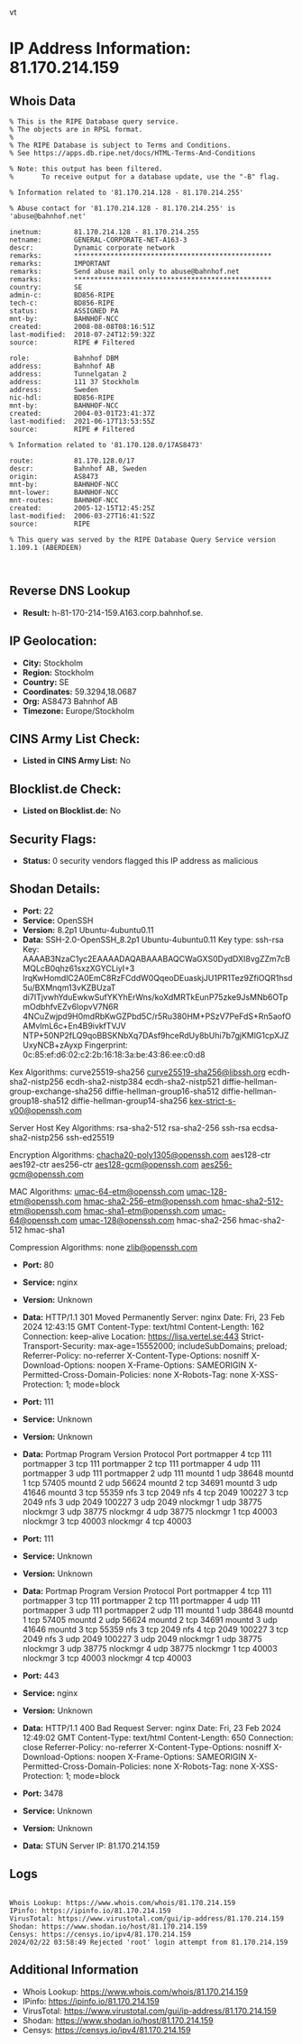 vt
# IP Address Information: 81.170.214.159

## Whois Data
```
% This is the RIPE Database query service.
% The objects are in RPSL format.
%
% The RIPE Database is subject to Terms and Conditions.
% See https://apps.db.ripe.net/docs/HTML-Terms-And-Conditions

% Note: this output has been filtered.
%       To receive output for a database update, use the "-B" flag.

% Information related to '81.170.214.128 - 81.170.214.255'

% Abuse contact for '81.170.214.128 - 81.170.214.255' is 'abuse@bahnhof.net'

inetnum:        81.170.214.128 - 81.170.214.255
netname:        GENERAL-CORPORATE-NET-A163-3
descr:          Dynamic corporate network
remarks:        *************************************************
remarks:        IMPORTANT
remarks:        Send abuse mail only to abuse@bahnhof.net
remarks:        *************************************************
country:        SE
admin-c:        BD856-RIPE
tech-c:         BD856-RIPE
status:         ASSIGNED PA
mnt-by:         BAHNHOF-NCC
created:        2008-08-08T08:16:51Z
last-modified:  2018-07-24T12:59:32Z
source:         RIPE # Filtered

role:           Bahnhof DBM
address:        Bahnhof AB
address:        Tunnelgatan 2
address:        111 37 Stockholm
address:        Sweden
nic-hdl:        BD856-RIPE
mnt-by:         BAHNHOF-NCC
created:        2004-03-01T23:41:37Z
last-modified:  2021-06-17T13:53:55Z
source:         RIPE # Filtered

% Information related to '81.170.128.0/17AS8473'

route:          81.170.128.0/17
descr:          Bahnhof AB, Sweden
origin:         AS8473
mnt-by:         BAHNHOF-NCC
mnt-lower:      BAHNHOF-NCC
mnt-routes:     BAHNHOF-NCC
created:        2005-12-15T12:45:25Z
last-modified:  2006-03-27T16:41:52Z
source:         RIPE

% This query was served by the RIPE Database Query Service version 1.109.1 (ABERDEEN)



```
## Reverse DNS Lookup
- **Result:** h-81-170-214-159.A163.corp.bahnhof.se.

## IP Geolocation:
- **City:** Stockholm
- **Region:** Stockholm
- **Country:** SE
- **Coordinates:** 59.3294,18.0687
- **Org:** AS8473 Bahnhof AB
- **Timezone:** Europe/Stockholm

## CINS Army List Check:
- **Listed in CINS Army List:** 
No

## Blocklist.de Check:
- **Listed on Blocklist.de:** 
No

## Security Flags:
- **Status:** 0 security vendors flagged this IP address as malicious

## Shodan Details:
- **Port:** 22
- **Service:** OpenSSH
- **Version:** 8.2p1 Ubuntu-4ubuntu0.11
- **Data:** SSH-2.0-OpenSSH_8.2p1 Ubuntu-4ubuntu0.11
Key type: ssh-rsa
Key: AAAAB3NzaC1yc2EAAAADAQABAAABAQCWaGXS0DydDXI8vgZZm7cBMQLcB0qhz61sxzXGYCLiyI+3
lrqKwHomdlC2A0EmC8RzFCddW0QqeoDEuaskjJU1PR1Tez9ZfiOQR1hsd5u/BXMnqm13vKZBUzaT
di7ITjvwhYduEwkwSufYKYhErWns/koXdMRTkEunP75zke9JsMNb6OTpmOdbhfvEZv6IopvV7N6R
4NCuZwjpd9H0mdRbKwGZPbd5C/r5Ru380HM+PSzV7PeFdS+Rn5aofOAMvImL6c+En4B9ivkfTVJV
NTP+50NP2fLQ9qoBBSKNbXq7DAsf9hceRdUy8bUhi7b7gjKMlG1cpXJZUxyNCB+zAyxp
Fingerprint: 0c:85:ef:d6:02:c2:2b:16:18:3a:be:43:86:ee:c0:d8

Kex Algorithms:
	curve25519-sha256
	curve25519-sha256@libssh.org
	ecdh-sha2-nistp256
	ecdh-sha2-nistp384
	ecdh-sha2-nistp521
	diffie-hellman-group-exchange-sha256
	diffie-hellman-group16-sha512
	diffie-hellman-group18-sha512
	diffie-hellman-group14-sha256
	kex-strict-s-v00@openssh.com

Server Host Key Algorithms:
	rsa-sha2-512
	rsa-sha2-256
	ssh-rsa
	ecdsa-sha2-nistp256
	ssh-ed25519

Encryption Algorithms:
	chacha20-poly1305@openssh.com
	aes128-ctr
	aes192-ctr
	aes256-ctr
	aes128-gcm@openssh.com
	aes256-gcm@openssh.com

MAC Algorithms:
	umac-64-etm@openssh.com
	umac-128-etm@openssh.com
	hmac-sha2-256-etm@openssh.com
	hmac-sha2-512-etm@openssh.com
	hmac-sha1-etm@openssh.com
	umac-64@openssh.com
	umac-128@openssh.com
	hmac-sha2-256
	hmac-sha2-512
	hmac-sha1

Compression Algorithms:
	none
	zlib@openssh.com


- **Port:** 80
- **Service:** nginx
- **Version:** Unknown
- **Data:** HTTP/1.1 301 Moved Permanently
Server: nginx
Date: Fri, 23 Feb 2024 12:43:15 GMT
Content-Type: text/html
Content-Length: 162
Connection: keep-alive
Location: https://lisa.vertel.se:443
Strict-Transport-Security: max-age=15552000; includeSubDomains; preload;
Referrer-Policy: no-referrer
X-Content-Type-Options: nosniff
X-Download-Options: noopen
X-Frame-Options: SAMEORIGIN
X-Permitted-Cross-Domain-Policies: none
X-Robots-Tag: none
X-XSS-Protection: 1; mode=block



- **Port:** 111
- **Service:** Unknown
- **Version:** Unknown
- **Data:** Portmap
Program	Version	Protocol	Port
portmapper	4	tcp	111
portmapper	3	tcp	111
portmapper	2	tcp	111
portmapper	4	udp	111
portmapper	3	udp	111
portmapper	2	udp	111
mountd	1	udp	38648
mountd	1	tcp	57405
mountd	2	udp	56624
mountd	2	tcp	34691
mountd	3	udp	41646
mountd	3	tcp	55359
nfs	3	tcp	2049
nfs	4	tcp	2049
100227	3	tcp	2049
nfs	3	udp	2049
100227	3	udp	2049
nlockmgr	1	udp	38775
nlockmgr	3	udp	38775
nlockmgr	4	udp	38775
nlockmgr	1	tcp	40003
nlockmgr	3	tcp	40003
nlockmgr	4	tcp	40003


- **Port:** 111
- **Service:** Unknown
- **Version:** Unknown
- **Data:** Portmap
Program	Version	Protocol	Port
portmapper	4	tcp	111
portmapper	3	tcp	111
portmapper	2	tcp	111
portmapper	4	udp	111
portmapper	3	udp	111
portmapper	2	udp	111
mountd	1	udp	38648
mountd	1	tcp	57405
mountd	2	udp	56624
mountd	2	tcp	34691
mountd	3	udp	41646
mountd	3	tcp	55359
nfs	3	tcp	2049
nfs	4	tcp	2049
100227	3	tcp	2049
nfs	3	udp	2049
100227	3	udp	2049
nlockmgr	1	udp	38775
nlockmgr	3	udp	38775
nlockmgr	4	udp	38775
nlockmgr	1	tcp	40003
nlockmgr	3	tcp	40003
nlockmgr	4	tcp	40003


- **Port:** 443
- **Service:** nginx
- **Version:** Unknown
- **Data:** HTTP/1.1 400 Bad Request
Server: nginx
Date: Fri, 23 Feb 2024 12:49:02 GMT
Content-Type: text/html
Content-Length: 650
Connection: close
Referrer-Policy: no-referrer
X-Content-Type-Options: nosniff
X-Download-Options: noopen
X-Frame-Options: SAMEORIGIN
X-Permitted-Cross-Domain-Policies: none
X-Robots-Tag: none
X-XSS-Protection: 1; mode=block



- **Port:** 3478
- **Service:** Unknown
- **Version:** Unknown
- **Data:** STUN
Server IP: 81.170.214.159

## Logs
```

Whois Lookup: https://www.whois.com/whois/81.170.214.159
IPinfo: https://ipinfo.io/81.170.214.159
VirusTotal: https://www.virustotal.com/gui/ip-address/81.170.214.159
Shodan: https://www.shodan.io/host/81.170.214.159
Censys: https://censys.io/ipv4/81.170.214.159
2024/02/22 03:58:49 Rejected 'root' login attempt from 81.170.214.159

```
## Additional Information
- Whois Lookup: https://www.whois.com/whois/81.170.214.159
- IPinfo: https://ipinfo.io/81.170.214.159
- VirusTotal: https://www.virustotal.com/gui/ip-address/81.170.214.159
- Shodan: https://www.shodan.io/host/81.170.214.159
- Censys: https://censys.io/ipv4/81.170.214.159


